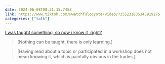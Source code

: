 ```yaml
---
date: 2024-06-08T08:31:15.745Z
link: https://www.tiktok.com/@watchfulcoyote/video/7355231635345919275
categories: ["talk"]
---
```

[I was taught something, so now i know it, right?](https://www.tiktok.com/@watchfulcoyote/video/7355231635345919275)

> [Nothing can be taught, there is only learning.]

> [Having read about a topic or participated in a workshop does not mean knowing it, which is painfully obvious in the trades.]
